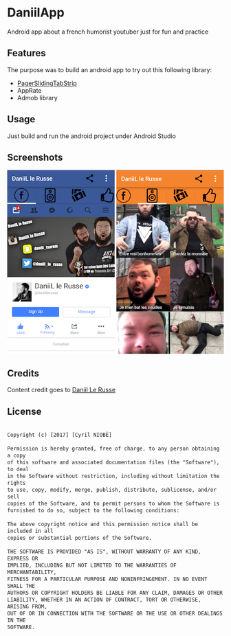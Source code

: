 # DaniilApp

Android app about a french humorist youtuber just for fun and practice

## Features

The purpose was to build an android app to try out this following library:


- [PagerSlidingTabStrip](https://github.com/astuetz/PagerSlidingTabStrip)
- AppRate
- Admob library

## Usage

Just build and run the android project under Android Studio

## Screenshots

![tab_1](https://github.com/CyrilNb/DaniilApp/blob/master/screenshots/tab1.png "tab-1") ![tab_2](https://github.com/CyrilNb/DaniilApp/blob/master/screenshots/tab2.png "tab-2")

## Credits

Content credit goes to [Daniil Le Russe](https://www.youtube.com/user/Tsarm)

License
-------

```MIT License

Copyright (c) [2017] [Cyril NIOBÉ]

Permission is hereby granted, free of charge, to any person obtaining a copy
of this software and associated documentation files (the "Software"), to deal
in the Software without restriction, including without limitation the rights
to use, copy, modify, merge, publish, distribute, sublicense, and/or sell
copies of the Software, and to permit persons to whom the Software is
furnished to do so, subject to the following conditions:

The above copyright notice and this permission notice shall be included in all
copies or substantial portions of the Software.

THE SOFTWARE IS PROVIDED "AS IS", WITHOUT WARRANTY OF ANY KIND, EXPRESS OR
IMPLIED, INCLUDING BUT NOT LIMITED TO THE WARRANTIES OF MERCHANTABILITY,
FITNESS FOR A PARTICULAR PURPOSE AND NONINFRINGEMENT. IN NO EVENT SHALL THE
AUTHORS OR COPYRIGHT HOLDERS BE LIABLE FOR ANY CLAIM, DAMAGES OR OTHER
LIABILITY, WHETHER IN AN ACTION OF CONTRACT, TORT OR OTHERWISE, ARISING FROM,
OUT OF OR IN CONNECTION WITH THE SOFTWARE OR THE USE OR OTHER DEALINGS IN THE
SOFTWARE.
```

